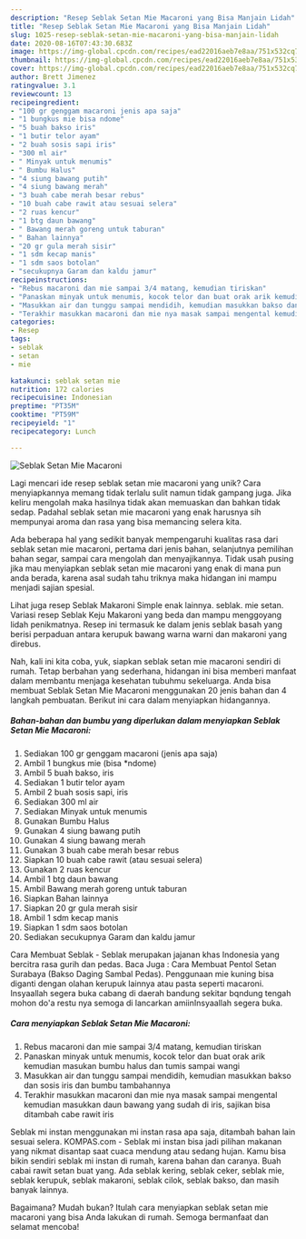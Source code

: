 ```yaml
---
description: "Resep Seblak Setan Mie Macaroni yang Bisa Manjain Lidah"
title: "Resep Seblak Setan Mie Macaroni yang Bisa Manjain Lidah"
slug: 1025-resep-seblak-setan-mie-macaroni-yang-bisa-manjain-lidah
date: 2020-08-16T07:43:30.683Z
image: https://img-global.cpcdn.com/recipes/ead22016aeb7e8aa/751x532cq70/seblak-setan-mie-macaroni-foto-resep-utama.jpg
thumbnail: https://img-global.cpcdn.com/recipes/ead22016aeb7e8aa/751x532cq70/seblak-setan-mie-macaroni-foto-resep-utama.jpg
cover: https://img-global.cpcdn.com/recipes/ead22016aeb7e8aa/751x532cq70/seblak-setan-mie-macaroni-foto-resep-utama.jpg
author: Brett Jimenez
ratingvalue: 3.1
reviewcount: 13
recipeingredient:
- "100 gr genggam macaroni jenis apa saja"
- "1 bungkus mie bisa ndome"
- "5 buah bakso iris"
- "1 butir telor ayam"
- "2 buah sosis sapi iris"
- "300 ml air"
- " Minyak untuk menumis"
- " Bumbu Halus"
- "4 siung bawang putih"
- "4 siung bawang merah"
- "3 buah cabe merah besar rebus"
- "10 buah cabe rawit atau sesuai selera"
- "2 ruas kencur"
- "1 btg daun bawang"
- " Bawang merah goreng untuk taburan"
- " Bahan lainnya"
- "20 gr gula merah sisir"
- "1 sdm kecap manis"
- "1 sdm saos botolan"
- "secukupnya Garam dan kaldu jamur"
recipeinstructions:
- "Rebus macaroni dan mie sampai 3/4 matang, kemudian tiriskan"
- "Panaskan minyak untuk menumis, kocok telor dan buat orak arik kemudian masukan bumbu halus dan tumis sampai wangi"
- "Masukkan air dan tunggu sampai mendidih, kemudian masukkan bakso dan sosis iris dan bumbu tambahannya"
- "Terakhir masukkan macaroni dan mie nya masak sampai mengental kemudian masukkan daun bawang yang sudah di iris, sajikan bisa ditambah cabe rawit iris"
categories:
- Resep
tags:
- seblak
- setan
- mie

katakunci: seblak setan mie 
nutrition: 172 calories
recipecuisine: Indonesian
preptime: "PT35M"
cooktime: "PT59M"
recipeyield: "1"
recipecategory: Lunch

---
```



![Seblak Setan Mie Macaroni](https://img-global.cpcdn.com/recipes/ead22016aeb7e8aa/751x532cq70/seblak-setan-mie-macaroni-foto-resep-utama.jpg)

Lagi mencari ide resep seblak setan mie macaroni yang unik? Cara menyiapkannya memang tidak terlalu sulit namun tidak gampang juga. Jika keliru mengolah maka hasilnya tidak akan memuaskan dan bahkan tidak sedap. Padahal seblak setan mie macaroni yang enak harusnya sih mempunyai aroma dan rasa yang bisa memancing selera kita.

Ada beberapa hal yang sedikit banyak mempengaruhi kualitas rasa dari seblak setan mie macaroni, pertama dari jenis bahan, selanjutnya pemilihan bahan segar, sampai cara mengolah dan menyajikannya. Tidak usah pusing jika mau menyiapkan seblak setan mie macaroni yang enak di mana pun anda berada, karena asal sudah tahu triknya maka hidangan ini mampu menjadi sajian spesial.

Lihat juga resep Seblak Makaroni Simple enak lainnya. seblak. mie setan. Variasi resep Seblak Keju Makaroni yang beda dan mampu menggoyang lidah penikmatnya. Resep ini termasuk ke dalam jenis seblak basah yang berisi perpaduan antara kerupuk bawang warna warni dan makaroni yang direbus.


Nah, kali ini kita coba, yuk, siapkan seblak setan mie macaroni sendiri di rumah. Tetap berbahan yang sederhana, hidangan ini bisa memberi manfaat dalam membantu menjaga kesehatan tubuhmu sekeluarga. Anda bisa membuat Seblak Setan Mie Macaroni menggunakan 20 jenis bahan dan 4 langkah pembuatan. Berikut ini cara dalam menyiapkan hidangannya.

<!--inarticleads1-->

##### Bahan-bahan dan bumbu yang diperlukan dalam menyiapkan Seblak Setan Mie Macaroni:

1. Sediakan 100 gr genggam macaroni (jenis apa saja)
1. Ambil 1 bungkus mie (bisa *ndome)
1. Ambil 5 buah bakso, iris
1. Sediakan 1 butir telor ayam
1. Ambil 2 buah sosis sapi, iris
1. Sediakan 300 ml air
1. Sediakan  Minyak untuk menumis
1. Gunakan  Bumbu Halus
1. Gunakan 4 siung bawang putih
1. Gunakan 4 siung bawang merah
1. Gunakan 3 buah cabe merah besar rebus
1. Siapkan 10 buah cabe rawit (atau sesuai selera)
1. Gunakan 2 ruas kencur
1. Ambil 1 btg daun bawang
1. Ambil  Bawang merah goreng untuk taburan
1. Siapkan  Bahan lainnya
1. Siapkan 20 gr gula merah sisir
1. Ambil 1 sdm kecap manis
1. Siapkan 1 sdm saos botolan
1. Sediakan secukupnya Garam dan kaldu jamur


Cara Membuat Seblak - Seblak merupakan jajanan khas Indonesia yang bercitra rasa gurih dan pedas. Baca Juga : Cara Membuat Pentol Setan Surabaya (Bakso Daging Sambal Pedas). Penggunaan mie kuning bisa diganti dengan olahan kerupuk lainnya atau pasta seperti macaroni. Insyaallah segera buka cabang di daerah bandung sekitar bqndung tengah mohon do&#39;a restu nya semoga di lancarkan amiinInsyaallah segera buka. 

<!--inarticleads2-->

##### Cara menyiapkan Seblak Setan Mie Macaroni:

1. Rebus macaroni dan mie sampai 3/4 matang, kemudian tiriskan
1. Panaskan minyak untuk menumis, kocok telor dan buat orak arik kemudian masukan bumbu halus dan tumis sampai wangi
1. Masukkan air dan tunggu sampai mendidih, kemudian masukkan bakso dan sosis iris dan bumbu tambahannya
1. Terakhir masukkan macaroni dan mie nya masak sampai mengental kemudian masukkan daun bawang yang sudah di iris, sajikan bisa ditambah cabe rawit iris


Seblak mi instan menggunakan mi instan rasa apa saja, ditambah bahan lain sesuai selera. KOMPAS.com - Seblak mi instan bisa jadi pilihan makanan yang nikmat disantap saat cuaca mendung atau sedang hujan. Kamu bisa bikin sendiri seblak mi instan di rumah, karena bahan dan caranya. Buah cabai rawit setan buat yang. Ada seblak kering, seblak ceker, seblak mie, seblak kerupuk, seblak makaroni, seblak cilok, seblak bakso, dan masih banyak lainnya. 

Bagaimana? Mudah bukan? Itulah cara menyiapkan seblak setan mie macaroni yang bisa Anda lakukan di rumah. Semoga bermanfaat dan selamat mencoba!
